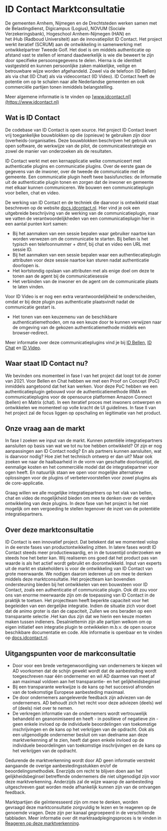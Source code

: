 # ID Contact Marktconsultatie
De gemeenten Arnhem, Nijmegen en de Drechtsteden werken samen met de Belastingdienst, Digicampus (Logius), NOVUM (Sociale Verzekeringsbank), Hogeschool Arnhem-Nijmegen (HAN) en het iHub (Radboud Universiteit) aan de innovatiepilot ID Contact. Het project werkt iteratief (SCRUM) aan de ontwikkeling in samenwerking met ontwikkelpartner Tweede Golf.
Het doel is om middels authenticatie op afstand vast te stellen of iemand daadwerkelijk is wie die beweert te zijn door specifieke persoonsgegevens te delen. Hierna is de identiteit vastgesteld en kunnen persoonlijke zaken makkelijke, veilige en betrouwbare wijze worden afgehandeld. Zowel via de telefoon (ID Bellen) als via chat (ID Chat) als via videocontact (ID Video). 
ID Contact heeft de potentie om op te schalen naar alle Nederlandse gemeenten en ook commerciële partijen tonen inmiddels belangstelling.

Meer algemene informatie is te vinden op [www.idcontact.nl](https://www.idcontact.nl)

## Wat is ID Contact
De codebase van ID Contact is open source. Het project ID Contact levert vrij toegankelijke bouwblokken op die (opnieuw) te gebruiken zijn door (overheids-)organisaties. Deze bouwblokken beschrijven het gebruik van open software, de werkwijze van de pilot, de communicatiestrategie en zowel de manier van onderzoeken als de resultaten.

ID Contact werkt met een kernapplicatie welke communiceert met authenticatie plugins en communicatie plugins. Over de eerste gaan de gegevens van de inwoner, over de tweede de communicatie met de gemeente. Een communicatie plugin heeft twee basisfuncties: de informatie uit de authenticatie plugin tonen en zorgen dat de inwoner en gemeente met elkaar kunnen communiceren. We bouwen een communicatieplugin voor bellen, chat en video. 

De werking van ID Contact en de techniek die daarvoor is ontwikkeld staat beschreven op de website [docs.idcontact.nl](https://docs.idcontact.nl). Hier vind je ook een uitgebreide beschrijving van de werking van de communicatieplugin, maar we vatten de verantwoordelijkheden van een communicatieplugin hier in een aantal punten kort samen:
- Bij het aanmaken van een sessie bepalen waar gebruiker naartoe kan worden verwezen om de communicatie te starten. Bij bellen is het typisch een telefoonnummer + dtmf, bij chat en video een URL met sessie ID.
- Bij het aanmaken van een sessie bepalen waar een authentiecatieplugin attributen voor deze sessie naartoe kan sturen nadat authenticatie doorlopen is.
- Het kortstondig opslaan van attributen met als enige doel om deze te tonen aan de agent bij de communicatiesessie
- Het verbinden van de inwoner en de agent om de communicatie plaats te laten vinden.

Voor ID Video is er nog een extra verantwoordelijkheid te onderscheiden, omdat er bij deze plugin pas authenticatie plaatsvindt nadat de communicatie gestart is.
- Het tonen van een keuzemenu van de beschikbare authenticatiemethoden, om na een keuze door te kunnen verwijzen naar de omgeving van de gekozen authenticatiemethode middels een browser-redirect.

Meer informatie over deze communicatieplugins vind je bij [ID Bellen](./telephony.md), [ID Chat](./chat.md) en [ID Video](./video.md).

## Waar staat ID Contact nu?
We bevinden ons momenteel in fase I van het project dat loopt tot de zomer van 2021. Voor Bellen en Chat hebben we met een Proof on Concept (PoC) inmiddels aangetoond dat het kan werken. Voor deze PoC hebben we een authenticatieplugin gebouwd voor de authenticatiemethode IRMA en communicatieplugins voor de opensource platformen Amazon Connect (bellen) en Matrix (chat). In een iteratief proces met inwoners ontwerpen en ontwikkelen we momenteel op volle kracht de UI guidelines. In fase II van het project zal de focus liggen op opschaling en legitimatie van het product. 

## Onze vraag aan de markt
In fase I zoeken we input van de markt. Kunnen potentiële integratiepartners aansluiten op basis van wat we tot nu toe hebben ontwikkeld? Of zijn er nog aanpassingen aan ID Contact nodig? En als partners kunnen aansluiten, wat is daarvoor nodig? Hoe ziet het technisch ontwerp er dan uit? Maar ook zoeken we naar de haalbaarheid in de vorm van geschatte doorlooptijd, de eenmalige kosten en het commerciële model dat de integratiepartner voor ogen heeft. En natuurlijk staan we open voor mogelijke alternatieve oplossingen voor de plugins of verbetervoorstellen voor zowel plugins als de core-applicatie.

Graag willen we alle mogelijke integratiepartners op het vlak van bellen, chat en video de mogelijkheid bieden om mee te denken over de verdere ontwikkeling van deze plugins. 
In deze fase van het project is het niet mogelijk om een vergoeding te stellen tegenover de inzet van de potentiële integratiepartners. 

## Over deze marktconsultatie
ID Contact is een innovatief project. Dat betekent dat we momenteel volop in de eerste fases van productontwikkeling zitten. In latere fases wordt ID Contact steeds meer productiewaardig, en in de tussentijd onderzoeken we steeds hoe het beter kan. Wij realiseren ons goed dat het product pas van waarde is als het actief wordt gebruikt en doorontwikkeld. 
Input van experts uit de markt en stakeholders is voor de ontwikkeling van ID Contact van grote meerwaarde. We nodigen daarom iedereen uit om mee te denken middels deze marktconsultatie. 
Het projectteam kan bovendien ondersteuning bieden bij het ontwikkelen van een bouwsteen voor ID Contact, zoals een authenticatie of communicatie plugin. Ook dit zou voor ons van enorme meerwaarde zijn om de toepassing van ID Contact in de praktijk te toetsen. Het projectteam heeft beperkte capaciteit voor het begeleiden van een dergelijke integratie. Indien de situatie zich voor doet dat de animo groter is dan de capaciteit, Zullen we ons beraden op een transparante selectie .Het kan dus zijn dat we hierin een keuze moeten maken tussen indieners. Desalniettemin zijn alle partijen welkom om op eigen initiatief een integratie plugin te ontwikkelen m.b.v. de open source beschikbare documentatie en code. Alle informatie is openbaar en te vinden op [docs.idcontact.nl](https://docs.idcontact.nl).

## Uitgangspunten voor de markconsultatie
- Door voor een brede vertegenwoordiging van ondernemers te kiezen wil AD voorkomen dat de schijn gewekt wordt dat de aanbesteding wordt toegeschreven naar één ondernemer en wil AD daarmee van meet af aan maximaal voldoen aan het transparantie- en het gelijkheidsbeginsel
- Bij een transparante werkwijze is de kans op het succesvol afronden van de toekomstige Europese aanbesteding maximaal.
- De door ondernemers aangeleverde feedback zijn adviezen van de ondernemers. AD behoudt zich het recht voor deze adviezen (deels) wel of (deels) niet over te nemen.
- De verkregen informatie van de ondernemers wordt vertrouwelijk behandeld en geanonimiseerd en heeft - in positieve of negatieve zin - geen enkele invloed op de individuele beoordelingen van toekomstige inschrijvingen en de kans op het verkrijgen van de opdracht. Ook als een uitgenodigde ondernemer besluit om van deelname aan deze marktverkenning af te zien, heeft dat geen enkele invloed op de individuele beoordelingen van toekomstige inschrijvingen en de kans op het verkrijgen van de opdracht.

Gedurende de marktverkenning wordt door AD geen informatie verstrekt aangaande de overige aanbestedingsstukken en/of de beoordelingsmethodiek. Enerzijds om recht te blijven doen aan het gelijkheidsbeginsel betreffende ondernemers die niet uitgenodigd zijn voor deze marktverkenning. Anderzijds zal de wijze waarop de aanbesteding uitgeschreven gaat worden mede afhankelijk kunnen zijn van de ontvangen feedback. 

Marktpartijen die geïnteresseerd zijn om mee te denken, worden gevraagd deze marktconsultatie zorgvuldig te lezen en te reageren op de genoemde vragen. Deze zijn per kanaal gegroepeerd in de verschillende tabbladen. Meer informatie over dit marktraadplegingsproces is te vinden in [Reageren op deze marktverkenning](./reactions.md).
